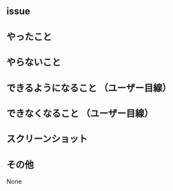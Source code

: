 ## issue



## やったこと



## やらないこと



## できるようになること （ユーザー目線）



## できなくなること （ユーザー目線）



## スクリーンショット



## その他

None